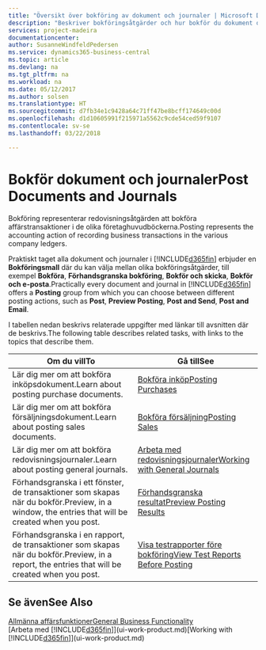 ```yaml
---
title: "Översikt över bokföring av dokument och journaler | Microsoft Docs"
description: "Beskriver bokföringsåtgärder och hur bokför du dokument och journaler."
services: project-madeira
documentationcenter: 
author: SusanneWindfeldPedersen
ms.service: dynamics365-business-central
ms.topic: article
ms.devlang: na
ms.tgt_pltfrm: na
ms.workload: na
ms.date: 05/12/2017
ms.author: solsen
ms.translationtype: HT
ms.sourcegitcommit: d7fb34e1c9428a64c71ff47be8bcff174649c00d
ms.openlocfilehash: d1d10605991f215971a5562c9cde54ced59f9107
ms.contentlocale: sv-se
ms.lasthandoff: 03/22/2018

---
```

# <a name="post-documents-and-journals"></a><span data-ttu-id="de6d7-103">Bokför dokument och journaler</span><span class="sxs-lookup"><span data-stu-id="de6d7-103">Post Documents and Journals</span></span>
<span data-ttu-id="de6d7-104">Bokföring representerar redovisningsåtgärden att bokföra affärstransaktioner i de olika företaghuvudböckerna.</span><span class="sxs-lookup"><span data-stu-id="de6d7-104">Posting represents the accounting action of recording business transactions in the various company ledgers.</span></span>

<span data-ttu-id="de6d7-105">Praktiskt taget alla dokument och journaler i [!INCLUDE[d365fin](includes/d365fin_md.md)] erbjuder en **Bokföringsmall** där du kan välja mellan olika bokföringsåtgärder, till exempel **Bokföra**, **Förhandsgranska bokföring**, **Bokför och skicka**, **Bokför och e-posta**.</span><span class="sxs-lookup"><span data-stu-id="de6d7-105">Practically every document and journal in [!INCLUDE[d365fin](includes/d365fin_md.md)] offers a **Posting** group from which you can choose between different posting actions, such as **Post**, **Preview Posting**, **Post and Send**, **Post and Email**.</span></span>

<span data-ttu-id="de6d7-106">I tabellen nedan beskrivs relaterade uppgifter med länkar till avsnitten där de beskrivs.</span><span class="sxs-lookup"><span data-stu-id="de6d7-106">The following table describes related tasks, with links to the topics that describe them.</span></span>

| <span data-ttu-id="de6d7-107">Om du vill</span><span class="sxs-lookup"><span data-stu-id="de6d7-107">To</span></span> | <span data-ttu-id="de6d7-108">Gå till</span><span class="sxs-lookup"><span data-stu-id="de6d7-108">See</span></span> |
| --- | --- |
| <span data-ttu-id="de6d7-109">Lär dig mer om att bokföra inköpsdokument.</span><span class="sxs-lookup"><span data-stu-id="de6d7-109">Learn about posting purchase documents.</span></span> |[<span data-ttu-id="de6d7-110">Bokföra inköp</span><span class="sxs-lookup"><span data-stu-id="de6d7-110">Posting Purchases</span></span>](ui-post-purchases.md) |
| <span data-ttu-id="de6d7-111">Lär dig mer om att bokföra försäljningsdokument.</span><span class="sxs-lookup"><span data-stu-id="de6d7-111">Learn about posting sales documents.</span></span> |[<span data-ttu-id="de6d7-112">Bokföra försäljning</span><span class="sxs-lookup"><span data-stu-id="de6d7-112">Posting Sales</span></span>](ui-post-sales.md) |
| <span data-ttu-id="de6d7-113">Lär dig mer om att bokföra redovisningsjournaler.</span><span class="sxs-lookup"><span data-stu-id="de6d7-113">Learn about posting general journals.</span></span> |[<span data-ttu-id="de6d7-114">Arbeta med redovisningsjournaler</span><span class="sxs-lookup"><span data-stu-id="de6d7-114">Working with General Journals</span></span>](ui-work-general-journals.md) |
| <span data-ttu-id="de6d7-115">Förhandsgranska i ett fönster, de transaktioner som skapas när du bokför.</span><span class="sxs-lookup"><span data-stu-id="de6d7-115">Preview, in a window, the entries that will be created when you post.</span></span> |[<span data-ttu-id="de6d7-116">Förhandsgranska resultat</span><span class="sxs-lookup"><span data-stu-id="de6d7-116">Preview Posting Results</span></span>](ui-how-preview-post-results.md) |
| <span data-ttu-id="de6d7-117">Förhandsgranska i en rapport, de transaktioner som skapas när du bokför.</span><span class="sxs-lookup"><span data-stu-id="de6d7-117">Preview, in a report, the entries that will be created when you post.</span></span> |[<span data-ttu-id="de6d7-118">Visa testrapporter före bokföring</span><span class="sxs-lookup"><span data-stu-id="de6d7-118">View Test Reports Before Posting</span></span>](ui-how-view-test-reports-posting.md) |

## <a name="see-also"></a><span data-ttu-id="de6d7-119">Se även</span><span class="sxs-lookup"><span data-stu-id="de6d7-119">See Also</span></span>
[<span data-ttu-id="de6d7-120">Allmänna affärsfunktioner</span><span class="sxs-lookup"><span data-stu-id="de6d7-120">General Business Functionality</span></span>](ui-across-business-areas.md)  
<span data-ttu-id="de6d7-121">[Arbeta med [!INCLUDE[d365fin](includes/d365fin_md.md)]](ui-work-product.md)</span><span class="sxs-lookup"><span data-stu-id="de6d7-121">[Working with [!INCLUDE[d365fin](includes/d365fin_md.md)]](ui-work-product.md)</span></span>


